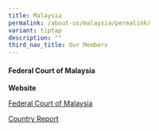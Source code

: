 ```yaml
---
title: Malaysia
permalink: /about-us/malaysia/permalink/
variant: tiptap
description: ""
third_nav_title: Our Members
---
```

<h4><strong>Federal Court of Malaysia</strong></h4>
<p><strong>Website</strong>
</p>
<p><a href="https://www.kehakiman.gov.my/en" rel="noopener noreferrer nofollow" target="_blank">Federal Court of Malaysia</a>
</p>
<p></p>
<p><a href="/files/malaysia speech.pdf" rel="noopener noreferrer nofollow" target="_blank">Country Report</a>
</p>
<p></p>